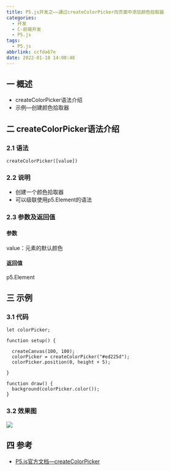 ```yaml
---
title: P5.js开发之——通过createColorPicker向页面中添加颜色拾取器
categories:
  - 开发
  - C-前端开发
  - P5.js
tags:
  - P5.js
abbrlink: ccfda67e
date: 2022-01-18 14:08:48
---
```

## 一 概述

* createColorPicker语法介绍
* 示例—创建颜色拾取器

<!--more-->

## 二 createColorPicker语法介绍

### 2.1 语法

```
createColorPicker([value])
```

### 2.2 说明

* 创建一个颜色拾取器
* 可以级联使用p5.Element的语法

### 2.3 参数及返回值

#### 参数

value：元素的默认颜色

#### 返回值

p5.Element

## 三 示例


### 3.1 代码

```
let colorPicker;

function setup() {

  createCanvas(100, 100);
  colorPicker = createColorPicker("#ed225d");
  colorPicker.position(0, height + 5);

}

function draw() {
  background(colorPicker.color());
}
```

### 3.2 效果图

![][1]

## 四 参考
* [P5.js官方文档—createColorPicker](https://p5js.org/zh-Hans/reference/#/p5/createColorPicker)


[1]:https://fastly.jsdelivr.net/gh/PGzxc/CDN@master/blog-p5js/p5js-createColorPicker-sample1.gif